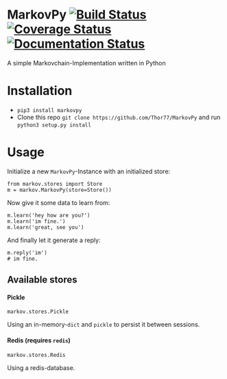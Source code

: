 # MarkovPy [![Build Status](https://travis-ci.org/Thor77/MarkovPy.svg?branch=master)](https://travis-ci.org/Thor77/MarkovPy) [![Coverage Status](https://coveralls.io/repos/github/Thor77/MarkovPy/badge.svg?branch=master)](https://coveralls.io/github/Thor77/MarkovPy?branch=master) [![Documentation Status](https://readthedocs.org/projects/markovpy/badge/?version=latest)](http://markovpy.readthedocs.io/en/latest/?badge=latest)
A simple Markovchain-Implementation written in Python

# Installation
* `pip3 install markovpy`
* Clone this repo `git clone https://github.com/Thor77/MarkovPy` and run `python3 setup.py install`

# Usage
Initialize a new `MarkovPy`-Instance with an initialized store:
```
from markov.stores import Store
m = markov.MarkovPy(store=Store())
```
Now give it some data to learn from:
```
m.learn('hey how are you?')
m.learn('im fine.')
m.learn('great, see you')
```
And finally let it generate a reply:
```
m.reply('im')
# im fine.
```

## Available stores
#### Pickle
`markov.stores.Pickle`

Using an in-memory-`dict` and `pickle` to persist it between sessions.

#### Redis (requires `redis`)
`markov.stores.Redis`

Using a redis-database.
